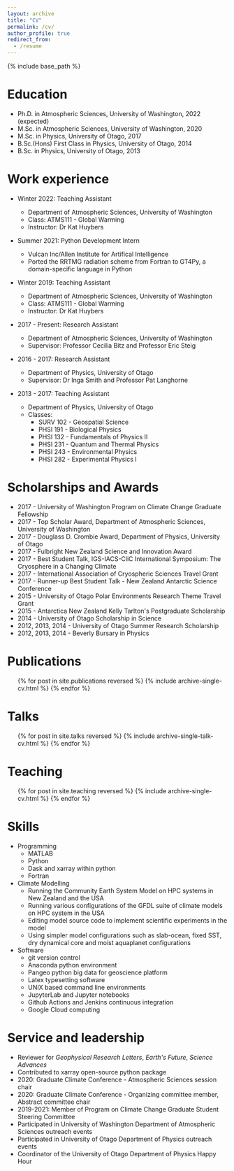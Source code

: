 ```yaml
---
layout: archive
title: "CV"
permalink: /cv/
author_profile: true
redirect_from:
  - /resume
---
```


{% include base_path %}

Education
======
* Ph.D. in Atmospheric Sciences, University of Washington, 2022 (expected)
* M.Sc. in Atmospheric Sciences, University of Washington, 2020
* M.Sc. in Physics, University of Otago, 2017
* B.Sc.(Hons) First Class in Physics, University of Otago, 2014
* B.Sc. in Physics, University of Otago, 2013

Work experience
======
* Winter 2022: Teaching Assistant
  * Department of Atmospheric Sciences, University of Washington
  * Class: ATMS111 - Global Warming
  * Instructor: Dr Kat Huybers
  
* Summer 2021: Python Development Intern
  * Vulcan Inc/Allen Institute for Artifical Intelligence
  * Ported the RRTMG radiation scheme from Fortran to GT4Py, a domain-specific language in Python
  
* Winter 2019: Teaching Assistant
  * Department of Atmospheric Sciences, University of Washington
  * Class: ATMS111 - Global Warming
  * Instructor: Dr Kat Huybers
  
* 2017 - Present: Research Assistant
  * Department of Atmospheric Sciences, University of Washington
  * Supervisor: Professor Cecilia Bitz and Professor Eric Steig

* 2016 - 2017: Research Assistant
  * Department of Physics, University of Otago
  * Supervisor: Dr Inga Smith and Professor Pat Langhorne

* 2013 - 2017: Teaching Assistant
  * Department of Physics, University of Otago
  * Classes:
    * SURV 102 - Geospatial Science
    * PHSI 191 - Biological Physics
    * PHSI 132 - Fundamentals of Physics II
    * PHSI 231 - Quantum and Thermal Physics
    * PHSI 243 - Environmental Physics
    * PHSI 282 - Experimental Physics I

Scholarships and Awards
======
* 2017 - University of Washington Program on Climate Change Graduate Fellowship
* 2017 - Top Scholar Award, Department of Atmospheric Sciences, University of Washington
* 2017 - Douglass D. Crombie Award, Department of Physics, University of Otago
* 2017 - Fulbright New Zealand Science and Innovation Award
* 2017 - Best Student Talk, IGS-IACS-CliC International Symposium: The Cryosphere in a Changing Climate
* 2017 - International Association of Cryospheric Sciences Travel Grant
* 2017 - Runner-up Best Student Talk - New Zealand Antarctic Science Conference
* 2015 - University of Otago Polar Environments Research Theme Travel Grant
* 2015 - Antarctica New Zealand Kelly Tarlton's Postgraduate Scholarship
* 2014 - University of Otago Scholarship in Science
* 2012, 2013, 2014 - University of Otago Summer Research Scholarship
* 2012, 2013, 2014 - Beverly Bursary in Physics
  
Publications
======
  <ul>{% for post in site.publications reversed %}
    {% include archive-single-cv.html %}
  {% endfor %}</ul>
  
Talks
======
  <ul>{% for post in site.talks reversed %}
    {% include archive-single-talk-cv.html %}
  {% endfor %}</ul>
  
Teaching
======
  <ul>{% for post in site.teaching reversed %}
    {% include archive-single-cv.html %}
  {% endfor %}</ul>

Skills
======
* Programming
  * MATLAB
  * Python
  * Dask and xarray within python
  * Fortran
* Climate Modelling
  * Running the Community Earth System Model on HPC systems in New Zealand and the USA
  * Running various configurations of the GFDL suite of climate models on HPC system in the USA
  * Editing model source code to implement scientific experiments in the model
  * Using simpler model configurations such as slab-ocean, fixed SST, dry dynamical core and moist aquaplanet configurations
* Software
  * git version control
  * Anaconda python environment
  * Pangeo python big data for geoscience platform
  * Latex typesetting software
  * UNIX based command line environments
  * JupyterLab and Jupyter notebooks
  * Github Actions and Jenkins continuous integration
  * Google Cloud computing
  
Service and leadership
======
* Reviewer for *Geophysical Research Letters*, *Earth's Future*, *Science Advances*
* Contributed to xarray open-source python package
* 2020: Graduate Climate Conference - Atmospheric Sciences session chair
* 2020: Graduate Climate Conference - Organizing committee member, Abstract committee chair
* 2019-2021: Member of Program on Climate Change Graduate Student Steering Committee
* Participated in University of Washington Department of Atmospheric Sciences outreach events
* Participated in University of Otago Department of Physics outreach events
* Coordinator of the University of Otago Department of Physics Happy Hour
